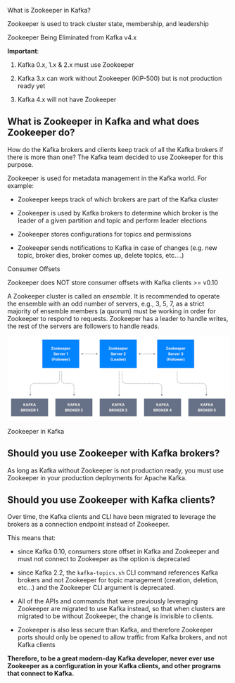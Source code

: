 What is Zookeeper in Kafka?

Zookeeper is used to track cluster state, membership, and leadership

Zookeeper Being Eliminated from Kafka v4.x

**Important**:

1. Kafka 0.x, 1.x & 2.x must use Zookeeper

2. Kafka 3.x can work without Zookeeper (KIP-500) but is not production ready yet

3. Kafka 4.x will not have Zookeeper

## What is Zookeeper in Kafka and what does Zookeeper do?

How do the Kafka brokers and clients keep track of all the Kafka brokers if there is more than one? The Kafka team decided to use Zookeeper for this purpose.

Zookeeper is used for metadata management in the Kafka world. For example:

- Zookeeper keeps track of which brokers are part of the Kafka cluster

- Zookeeper is used by Kafka brokers to determine which broker is the leader of a given partition and topic and perform leader elections

- Zookeeper stores configurations for topics and permissions

- Zookeeper sends notifications to Kafka in case of changes (e.g. new topic, broker dies, broker comes up, delete topics, etc.…)

Consumer Offsets

Zookeeper does NOT store consumer offsets with Kafka clients >= v0.10

A Zookeeper cluster is called an _ensemble_. It is recommended to operate the ensemble with an odd number of servers, e.g., 3, 5, 7, as a strict majority of ensemble members (a quorum) must be working in order for Zookeeper to respond to requests. Zookeeper has a leader to handle writes, the rest of the servers are followers to handle reads.

![Zookeeper_with_Kafka_1.webp](markdown-images/Zookeeper_with_Kafka_1.webp)

Zookeeper in Kafka

## Should you use Zookeeper with Kafka brokers?

As long as Kafka without Zookeeper is not production ready, you must use Zookeeper in your production deployments for Apache Kafka.

## Should you use Zookeeper with Kafka clients?

Over time, the Kafka clients and CLI have been migrated to leverage the brokers as a connection endpoint instead of Zookeeper.

This means that:

- since Kafka 0.10, consumers store offset in Kafka and Zookeeper and must not connect to Zookeeper as the option is deprecated

- since Kafka 2.2, the `kafka-topics.sh` CLI command references Kafka brokers and not Zookeeper for topic management (creation, deletion, etc...) and the Zookeeper CLI argument is deprecated.

- All of the APIs and commands that were previously leveraging Zookeeper are migrated to use Kafka instead, so that when clusters are migrated to be without Zookeeper, the change is invisible to clients.

- Zookeeper is also less secure than Kafka, and therefore Zookeeper ports should only be opened to allow traffic from Kafka brokers, and not Kafka clients

**Therefore, to be a great modern-day Kafka developer, never ever use Zookeeper as a configuration in your Kafka clients, and other programs that connect to Kafka.**